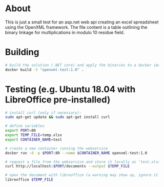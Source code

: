 # About
This is just a small test for an asp.net web api creating an excel spreadsheet using the OpenXML framework. The file content is a table outlining the binary linkage for multiplications in modulo 10 residue field.

# Building
```sh
# build the solution (.NET core) and apply the binaries to a docker image
docker build -t "openxml-test:1.0" .
```

# Testing (e.g. Ubuntu 18.04 with LibreOffice pre-installed)
```sh
# install curl (only if necessary): 
sudo apt-get update && sudo apt-get install curl

# define variables
export PORT=80
export TEMP_FILE=temp.xlsx
export CONTAINER_NAME=test

# create a new container running the webservice
docker run -d -p $PORT:80 --name $CONTAINER_NAME openxml-test:1.0

# request a file from the webservice and store it locally as 'test.xlsx'
curl http://localhost:$PORT/documents --output $TEMP_FILE

# open the document with libreoffice (a warning may show up, ignore it anyways)
libreoffice $TEMP_FILE
```
